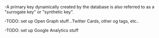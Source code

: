-A primary key dynamically created by the database is also referred to as a "surrogate key" or "synthetic key".

-TODO: set up Open Graph stuff...Twitter Cards, other og tags, etc..

-TODO: set up Google Analytics stuff
